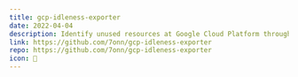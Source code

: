 ```yaml
---
title: gcp-idleness-exporter
date: 2022-04-04
description: Identify unused resources at Google Cloud Platform through Prometheus' metrics
link: https://github.com/7onn/gcp-idleness-exporter
repo: https://github.com/7onn/gcp-idleness-exporter
icon: 💸
---
```

